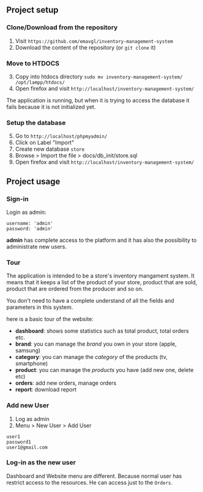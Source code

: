 
## Project setup

### Clone/Download from the repository

1. Visit `https://github.com/emavgl/inventory-management-system`
2. Download the content of the repository (or `git clone` it)

### Move to HTDOCS
3. Copy into htdocs directory `sudo mv inventory-management-system/ /opt/lampp/htdocs/`
4. Open firefox and visit `http://localhost/inventory-management-system/`

The application is running, but when it is trying to access the database it fails because it is not initialized yet.

### Setup the database

5. Go to `http://localhost/phpmyadmin/`
6. Click on Label "Import"
7. Create new database `store`
8. Browse > Import the file > docs/db_init/store.sql
9. Open firefox and visit `http://localhost/inventory-management-system/`

## Project usage

### Sign-in

Login as admin:

```
username: 'admin'
password: 'admin'
```

**admin** has complete access to the platform and it has also the possibility to administrate new users.

### Tour

The application is intended to be a store's inventory mangament system.
It means that it keeps a list of the product of your store, product that
are sold, product that are ordered from the producer and so on.

You don't need to have a complete understand of all the fields and parameters in this system.

here is a basic tour of the website:

- **dashboard**: shows some statistics such as total product, total orders etc.
- **brand**: you can manage the *brand* you own in your store (apple, samsung)
- **category**: you can manage the *category* of the products (tv, smartphone)
- **product**: you can manage the *products* you have (add new one, delete etc)
- **orders**: add new orders, manage orders
- **report**: download report

### Add new User

1. Log as admin
2. Menu > New User > Add User

```
user1
password1
user1@gmail.com
```

### Log-in as the new user

Dashboard and Website menu are different.
Because normal user has restrict access to the resources.
He can access just to the `Orders`. 
